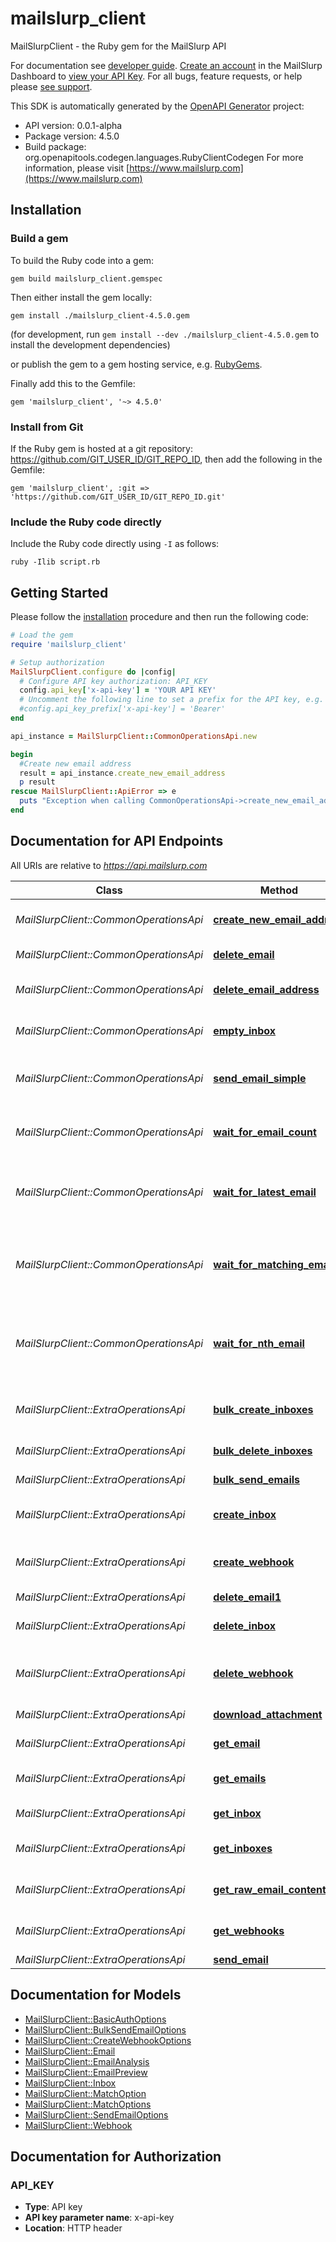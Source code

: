 # mailslurp_client

MailSlurpClient - the Ruby gem for the MailSlurp API

For documentation see [developer guide](https://www.mailslurp.com/developers). [Create an account](https://app.mailslurp.com) in the MailSlurp Dashboard to [view your API Key](https://app). For all bugs, feature requests, or help please [see support](https://www.mailslurp.com/support/).

This SDK is automatically generated by the [OpenAPI Generator](https://openapi-generator.tech) project:

- API version: 0.0.1-alpha
- Package version: 4.5.0
- Build package: org.openapitools.codegen.languages.RubyClientCodegen
For more information, please visit [https://www.mailslurp.com](https://www.mailslurp.com)

## Installation

### Build a gem

To build the Ruby code into a gem:

```shell
gem build mailslurp_client.gemspec
```

Then either install the gem locally:

```shell
gem install ./mailslurp_client-4.5.0.gem
```
(for development, run `gem install --dev ./mailslurp_client-4.5.0.gem` to install the development dependencies)

or publish the gem to a gem hosting service, e.g. [RubyGems](https://rubygems.org/).

Finally add this to the Gemfile:

    gem 'mailslurp_client', '~> 4.5.0'

### Install from Git

If the Ruby gem is hosted at a git repository: https://github.com/GIT_USER_ID/GIT_REPO_ID, then add the following in the Gemfile:

    gem 'mailslurp_client', :git => 'https://github.com/GIT_USER_ID/GIT_REPO_ID.git'

### Include the Ruby code directly

Include the Ruby code directly using `-I` as follows:

```shell
ruby -Ilib script.rb
```

## Getting Started

Please follow the [installation](#installation) procedure and then run the following code:
```ruby
# Load the gem
require 'mailslurp_client'

# Setup authorization
MailSlurpClient.configure do |config|
  # Configure API key authorization: API_KEY
  config.api_key['x-api-key'] = 'YOUR API KEY'
  # Uncomment the following line to set a prefix for the API key, e.g. 'Bearer' (defaults to nil)
  #config.api_key_prefix['x-api-key'] = 'Bearer'
end

api_instance = MailSlurpClient::CommonOperationsApi.new

begin
  #Create new email address
  result = api_instance.create_new_email_address
  p result
rescue MailSlurpClient::ApiError => e
  puts "Exception when calling CommonOperationsApi->create_new_email_address: #{e}"
end

```

## Documentation for API Endpoints

All URIs are relative to *https://api.mailslurp.com*

Class | Method | HTTP request | Description
------------ | ------------- | ------------- | -------------
*MailSlurpClient::CommonOperationsApi* | [**create_new_email_address**](docs/CommonOperationsApi.md#create_new_email_address) | **POST** /newEmailAddress | Create new email address
*MailSlurpClient::CommonOperationsApi* | [**delete_email**](docs/CommonOperationsApi.md#delete_email) | **DELETE** /deleteEmail | Delete an email
*MailSlurpClient::CommonOperationsApi* | [**delete_email_address**](docs/CommonOperationsApi.md#delete_email_address) | **DELETE** /deleteEmailAddress | Delete email address and its emails
*MailSlurpClient::CommonOperationsApi* | [**empty_inbox**](docs/CommonOperationsApi.md#empty_inbox) | **DELETE** /emptyInbox | Delete all emails in an inbox
*MailSlurpClient::CommonOperationsApi* | [**send_email_simple**](docs/CommonOperationsApi.md#send_email_simple) | **POST** /sendEmail | Send an email from a random email address
*MailSlurpClient::CommonOperationsApi* | [**wait_for_email_count**](docs/CommonOperationsApi.md#wait_for_email_count) | **GET** /waitForEmailCount | Wait for and return count number of emails 
*MailSlurpClient::CommonOperationsApi* | [**wait_for_latest_email**](docs/CommonOperationsApi.md#wait_for_latest_email) | **GET** /waitForLatestEmail | Fetch inbox's latest email or if empty wait for email to arrive
*MailSlurpClient::CommonOperationsApi* | [**wait_for_matching_email**](docs/CommonOperationsApi.md#wait_for_matching_email) | **POST** /waitForMatchingEmails | Wait or return list of emails that match simple matching patterns
*MailSlurpClient::CommonOperationsApi* | [**wait_for_nth_email**](docs/CommonOperationsApi.md#wait_for_nth_email) | **GET** /waitForNthEmail | Wait for or fetch the email with a given index in the inbox specified
*MailSlurpClient::ExtraOperationsApi* | [**bulk_create_inboxes**](docs/ExtraOperationsApi.md#bulk_create_inboxes) | **POST** /bulk/inboxes | Bulk create Inboxes (email addresses)
*MailSlurpClient::ExtraOperationsApi* | [**bulk_delete_inboxes**](docs/ExtraOperationsApi.md#bulk_delete_inboxes) | **DELETE** /bulk/inboxes | Bulk Delete Inboxes
*MailSlurpClient::ExtraOperationsApi* | [**bulk_send_emails**](docs/ExtraOperationsApi.md#bulk_send_emails) | **POST** /bulk/send | Bulk Send Emails
*MailSlurpClient::ExtraOperationsApi* | [**create_inbox**](docs/ExtraOperationsApi.md#create_inbox) | **POST** /inboxes | Create an Inbox (email address)
*MailSlurpClient::ExtraOperationsApi* | [**create_webhook**](docs/ExtraOperationsApi.md#create_webhook) | **POST** /inboxes/{inboxId}/webhooks | Attach a WebHook URL to an inbox
*MailSlurpClient::ExtraOperationsApi* | [**delete_email1**](docs/ExtraOperationsApi.md#delete_email1) | **DELETE** /emails/{emailId} | Delete Email
*MailSlurpClient::ExtraOperationsApi* | [**delete_inbox**](docs/ExtraOperationsApi.md#delete_inbox) | **DELETE** /inboxes/{inboxId} | Delete Inbox / Email Address
*MailSlurpClient::ExtraOperationsApi* | [**delete_webhook**](docs/ExtraOperationsApi.md#delete_webhook) | **DELETE** /inboxes/{inboxId}/webhooks/{webhookId} | Delete and disable a WebHook for an Inbox
*MailSlurpClient::ExtraOperationsApi* | [**download_attachment**](docs/ExtraOperationsApi.md#download_attachment) | **GET** /emails/{emailId}/attachments/{attachmentId} | Get email attachment
*MailSlurpClient::ExtraOperationsApi* | [**get_email**](docs/ExtraOperationsApi.md#get_email) | **GET** /emails/{emailId} | Get Email Content
*MailSlurpClient::ExtraOperationsApi* | [**get_emails**](docs/ExtraOperationsApi.md#get_emails) | **GET** /inboxes/{inboxId}/emails | List Emails in an Inbox / EmailAddress
*MailSlurpClient::ExtraOperationsApi* | [**get_inbox**](docs/ExtraOperationsApi.md#get_inbox) | **GET** /inboxes/{inboxId} | Get Inbox / EmailAddress
*MailSlurpClient::ExtraOperationsApi* | [**get_inboxes**](docs/ExtraOperationsApi.md#get_inboxes) | **GET** /inboxes | List Inboxes / Email Addresses
*MailSlurpClient::ExtraOperationsApi* | [**get_raw_email_contents**](docs/ExtraOperationsApi.md#get_raw_email_contents) | **GET** /emails/{emailId}/raw | Get Raw Email Content
*MailSlurpClient::ExtraOperationsApi* | [**get_webhooks**](docs/ExtraOperationsApi.md#get_webhooks) | **GET** /inboxes/{inboxId}/webhooks | Get all WebHooks for an Inbox
*MailSlurpClient::ExtraOperationsApi* | [**send_email**](docs/ExtraOperationsApi.md#send_email) | **POST** /inboxes/{inboxId} | Send Email


## Documentation for Models

 - [MailSlurpClient::BasicAuthOptions](docs/BasicAuthOptions.md)
 - [MailSlurpClient::BulkSendEmailOptions](docs/BulkSendEmailOptions.md)
 - [MailSlurpClient::CreateWebhookOptions](docs/CreateWebhookOptions.md)
 - [MailSlurpClient::Email](docs/Email.md)
 - [MailSlurpClient::EmailAnalysis](docs/EmailAnalysis.md)
 - [MailSlurpClient::EmailPreview](docs/EmailPreview.md)
 - [MailSlurpClient::Inbox](docs/Inbox.md)
 - [MailSlurpClient::MatchOption](docs/MatchOption.md)
 - [MailSlurpClient::MatchOptions](docs/MatchOptions.md)
 - [MailSlurpClient::SendEmailOptions](docs/SendEmailOptions.md)
 - [MailSlurpClient::Webhook](docs/Webhook.md)


## Documentation for Authorization


### API_KEY

- **Type**: API key
- **API key parameter name**: x-api-key
- **Location**: HTTP header

